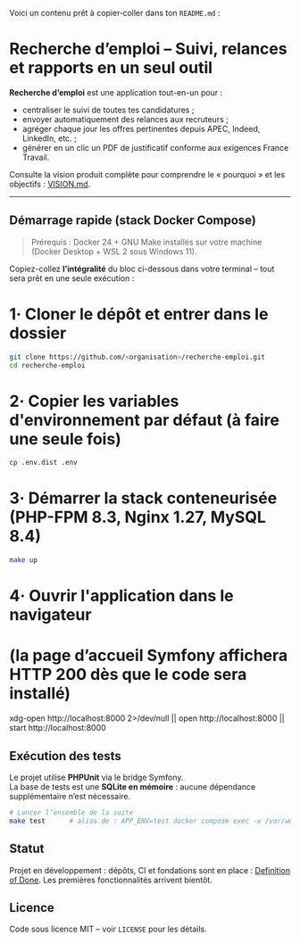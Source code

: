 Voici un contenu prêt à copier‐coller dans ton `README.md` :

# Recherche d’emploi – Suivi, relances et rapports en un seul outil

**Recherche d’emploi** est une application tout-en-un pour :

- centraliser le suivi de toutes tes candidatures ;
- envoyer automatiquement des relances aux recruteurs ;
- agréger chaque jour les offres pertinentes depuis APEC, Indeed, LinkedIn, etc. ;
- générer en un clic un PDF de justificatif conforme aux exigences France Travail.

Consulte la vision produit complète pour comprendre le « pourquoi » et les objectifs : [VISION.md](./VISION.md).

---

## Démarrage rapide (stack Docker Compose)

> Prérequis : Docker 24 + GNU Make installés sur votre machine (Docker Desktop + WSL 2 sous Windows 11).

Copiez-collez **l’intégralité** du bloc ci-dessous dans votre terminal – tout sera prêt en une seule exécution :

# 1· Cloner le dépôt et entrer dans le dossier
```bash
git clone https://github.com/<organisation>/recherche-emploi.git
cd recherche-emploi
```
# 2· Copier les variables d'environnement par défaut (à faire une seule fois)
```bash
cp .env.dist .env
```
# 3· Démarrer la stack conteneurisée (PHP-FPM 8.3, Nginx 1.27, MySQL 8.4)
```bash
make up
```

# 4· Ouvrir l'application dans le navigateur
#    (la page d’accueil Symfony affichera HTTP 200 dès que le code sera installé)
xdg-open http://localhost:8000 2>/dev/null || open http://localhost:8000 || start http://localhost:8000


## Exécution des tests

Le projet utilise **PHPUnit** via le bridge Symfony.  
La base de tests est une **SQLite en mémoire** : aucune dépendance
supplémentaire n’est nécessaire.

```bash
# Lancer l’ensemble de la suite
make test      # alias de : APP_ENV=test docker compose exec -w /var/www/app php vendor/bin/simple-phpunit -v
```

## Statut

Projet en développement : dépôts, CI et fondations sont en place : [Definition of Done](./docs/DoD.md). Les premières fonctionnalités arrivent bientôt.

## Licence

Code sous licence MIT – voir `LICENSE` pour les détails.

